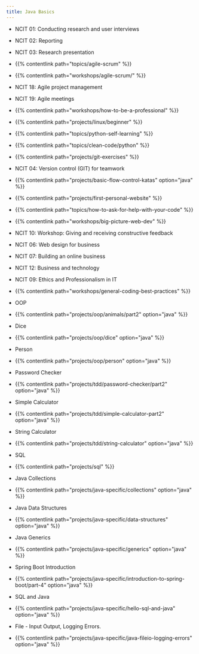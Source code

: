 ```yaml
---
title: Java Basics
---
```


- NCIT 01: Conducting research and user interviews
- NCIT 02: Reporting
- NCIT 03: Research presentation
- {{% contentlink path="topics/agile-scrum" %}}
- {{% contentlink path="workshops/agile-scrum/" %}}
- NCIT 18: Agile project management
- NCIT 19: Agile meetings
- {{% contentlink path="workshops/how-to-be-a-professional" %}}
- {{% contentlink path="projects/linux/beginner" %}}
- {{% contentlink path="topics/python-self-learning" %}}
- {{% contentlink path="topics/clean-code/python" %}}
- {{% contentlink path="projects/git-exercises" %}}
- NCIT 04: Version control (GIT) for teamwork
- {{% contentlink path="projects/basic-flow-control-katas" option="java" %}}
- {{% contentlink path="projects/first-personal-website" %}}
- {{% contentlink path="topics/how-to-ask-for-help-with-your-code" %}}
- {{% contentlink path="workshops/big-picture-web-dev" %}}

- NCIT 10: Workshop: Giving and receiving constructive feedback
- NCIT 06: Web design for business
- NCIT 07: Building an online business
- NCIT 12: Business and technology
- NCIT 09: Ethics and Professionalism in IT
- {{% contentlink path="workshops/general-coding-best-practices" %}}

- OOP
- {{% contentlink path="projects/oop/animals/part2" option="java" %}}
- Dice
- {{% contentlink path="projects/oop/dice" option="java" %}}
- Person
- {{% contentlink path="projects/oop/person" option="java" %}}
- Password Checker
- {{% contentlink path="projects/tdd/password-checker/part2" option="java" %}}
- Simple Calculator
- {{% contentlink path="projects/tdd/simple-calculator-part2" option="java" %}}
- String Calculator
- {{% contentlink path="projects/tdd/string-calculator" option="java" %}}
- SQL
- {{% contentlink path="projects/sql" %}}

* Java Collections
* {{% contentlink path="projects/java-specific/collections" option="java" %}}
* Java Data Structures
* {{% contentlink path="projects/java-specific/data-structures" option="java" %}}
* Java Generics
* {{% contentlink path="projects/java-specific/generics" option="java" %}}

* Spring Boot Introduction
* {{% contentlink path="projects/java-specific/introduction-to-spring-boot/part-4" option="java" %}}
* SQL and Java
* {{% contentlink path="projects/java-specific/hello-sql-and-java" option="java" %}}
* File - Input Output, Logging Errors.
* {{% contentlink path="projects/java-specific/java-fileio-logging-errors" option="java" %}}
